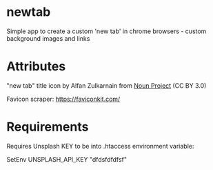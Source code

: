 # newtab
Simple app to create a custom 'new tab' in chrome browsers - custom background images and links


# Attributes
"new tab" title icon by Alfan Zulkarnain from <a href="https://thenounproject.com/browse/icons/term/new-tab/" target="_blank" title="new tab Icons">Noun Project</a> (CC BY 3.0)

Favicon scraper:
https://faviconkit.com/


# Requirements
Requires Unsplash KEY to be into .htaccess environment variable:

SetEnv UNSPLASH_API_KEY "dfdsfdfdfsf"